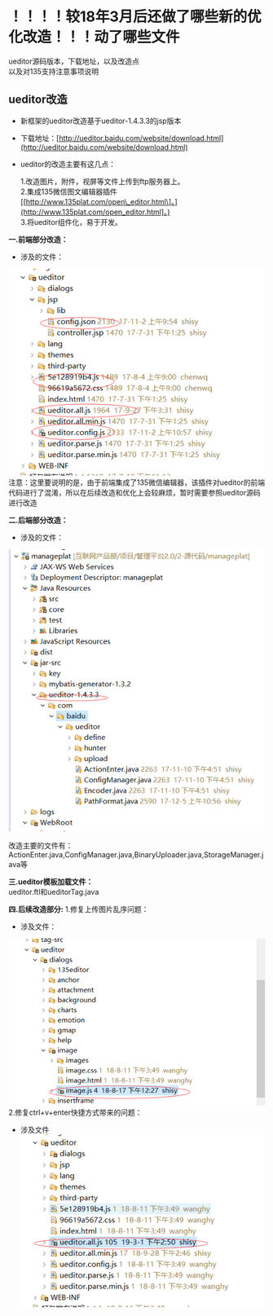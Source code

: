 # ！！！！较18年3月后还做了哪些新的优化改造！！！动了哪些文件

ueditor源码版本，下载地址，以及改造点  
以及对135支持注意事项说明

## ueditor改造

* 新框架的ueditor改造基于ueditor-1.4.3.3的jsp版本
* 下载地址：[http://ueditor.baidu.com/website/download.html](http://ueditor.baidu.com/website/download.html)
* ueditor的改造主要有这几点：

  1.改造图片，附件，视屏等文件上传到ftp服务器上。  
    2.集成135微信图文编辑器插件\[[http://www.135plat.com/open\_editor.html\]。](http://www.135plat.com/open_editor.html]。)  
    3.将ueditor组件化，易于开发。

**一.前端部分改造：**

* 涉及的文件：

![](/assets/frontDoc_ueditor1.png)  
注意：这里要说明的是，由于前端集成了135微信编辑器，该插件对ueditor的前端代码进行了混淆，所以在后续改造和优化上会较麻烦，暂时需要参照ueditor源码进行改造

**二.后端部分改造：**

* 涉及的文件：

![](/assets/frontDoc_ueditor2.png)

改造主要的文件有：ActionEnter.java,ConfigManager.java,BinaryUploader.java,StorageManager.java等

**三.ueditor模板加载文件：**  
 ueditor.ftl和ueditorTag.java
 
**四.后续改造部分:**
1.修复上传图片乱序问题：
* 涉及文件：

![](/assets/ueditor_2.png)
2.修复ctrl+v+enter快捷方式带来的问题：
* 涉及文件
![](/assets/ueditor_3.png)